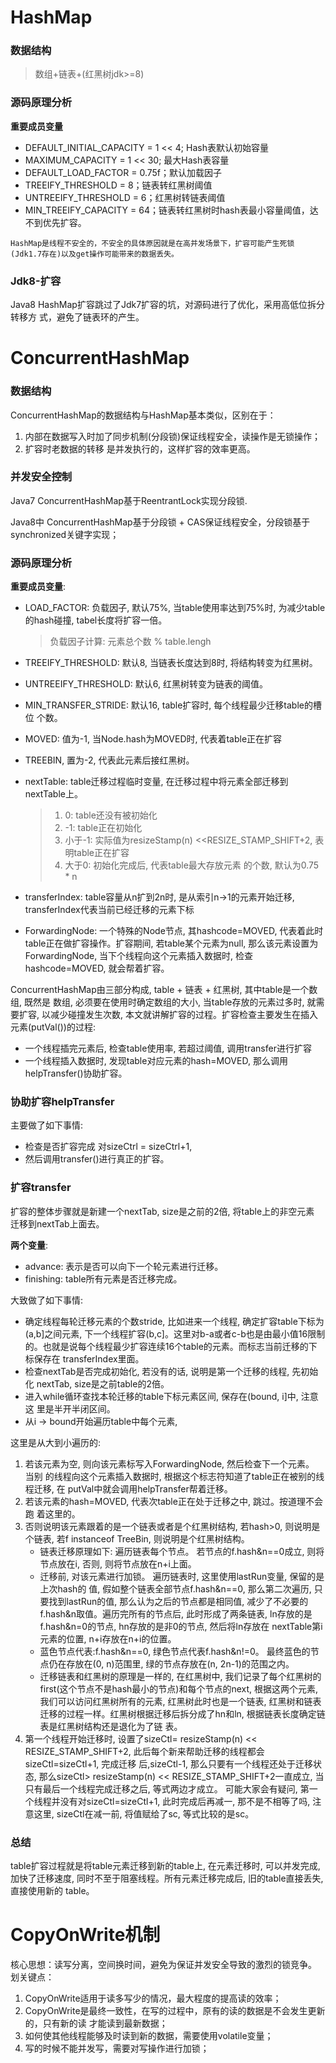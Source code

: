 # HashMap
### 数据结构
> 数组+链表+(红黑树jdk>=8)

### 源码原理分析
**重要成员变量**
   - DEFAULT_INITIAL_CAPACITY = 1 << 4; Hash表默认初始容量 
   - MAXIMUM_CAPACITY = 1 << 30; 最大Hash表容量 
   - DEFAULT_LOAD_FACTOR = 0.75f；默认加载因子 
   - TREEIFY_THRESHOLD = 8；链表转红黑树阈值 
   - UNTREEIFY_THRESHOLD = 6；红黑树转链表阈值 
   - MIN_TREEIFY_CAPACITY = 64；链表转红黑树时hash表最小容量阈值，达不到优先扩容。

    HashMap是线程不安全的，不安全的具体原因就是在高并发场景下，扩容可能产生死锁 (Jdk1.7存在)以及get操作可能带来的数据丢失。

 ### Jdk8-扩容
 Java8 HashMap扩容跳过了Jdk7扩容的坑，对源码进行了优化，采用高低位拆分转移方 式，避免了链表环的产生。

# ConcurrentHashMap

### 数据结构
ConcurrentHashMap的数据结构与HashMap基本类似，区别在于：
   1. 内部在数据写入时加了同步机制(分段锁)保证线程安全，读操作是无锁操作；
   1. 扩容时老数据的转移 是并发执行的，这样扩容的效率更高。

### 并发安全控制
Java7 ConcurrentHashMap基于ReentrantLock实现分段锁.

Java8中 ConcurrentHashMap基于分段锁 + CAS保证线程安全，分段锁基于synchronized关键字实现；
### 源码原理分析
**重要成员变量**:

   - LOAD_FACTOR: 负载因子, 默认75%, 当table使用率达到75%时, 为减少table的hash碰撞, tabel长度将扩容一倍。

        >  负载因子计算: 元素总个数 % table.lengh 

   - TREEIFY_THRESHOLD: 默认8, 当链表长度达到8时, 将结构转变为红黑树。 

   - UNTREEIFY_THRESHOLD: 默认6, 红黑树转变为链表的阈值。 

   - MIN_TRANSFER_STRIDE: 默认16, table扩容时, 每个线程最少迁移table的槽位 个数。

   - MOVED: 值为-1, 当Node.hash为MOVED时, 代表着table正在扩容 

   - TREEBIN, 置为-2, 代表此元素后接红黑树。 

   - nextTable: table迁移过程临时变量, 在迁移过程中将元素全部迁移到nextTable上。
        > 1. 0: table还没有被初始化 
        > 1. -1: table正在初始化 
        > 1. 小于-1: 实际值为resizeStamp(n) <<RESIZE_STAMP_SHIFT+2, 表明table正在扩容 
        > 1. 大于0: 初始化完成后, 代表table最大存放元素 的个数, 默认为0.75 * n
        
   - transferIndex: table容量从n扩到2n时, 是从索引n->1的元素开始迁移, transferIndex代表当前已经迁移的元素下标 

   - ForwardingNode: 一个特殊的Node节点, 其hashcode=MOVED, 代表着此时 table正在做扩容操作。扩容期间, 若table某个元素为null, 那么该元素设置为 ForwardingNode, 当下个线程向这个元素插入数据时, 检查hashcode=MOVED, 就会帮着扩容。

ConcurrentHashMap由三部分构成, table + 链表 + 红黑树, 其中table是一个数组, 既然是 数组, 必须要在使用时确定数组的大小, 当table存放的元素过多时, 就需要扩容, 以减少碰撞发生次数, 本文就讲解扩容的过程。扩容检查主要发生在插入元素(putVal())的过程:
   - 一个线程插完元素后, 检查table使用率, 若超过阈值, 调用transfer进行扩容
   - 一个线程插入数据时, 发现table对应元素的hash=MOVED, 那么调用 helpTransfer()协助扩容。

### 协助扩容helpTransfer
主要做了如下事情:
   - 检查是否扩容完成 对sizeCtrl = sizeCtrl+1,
   - 然后调用transfer()进行真正的扩容。

### 扩容transfer
扩容的整体步骤就是新建一个nextTab, size是之前的2倍, 将table上的非空元素 迁移到nextTab上面去。

**两个变量**: 
   - advance: 表示是否可以向下一个轮元素进行迁移。 
   - finishing: table所有元素是否迁移完成。

大致做了如下事情: 
   - 确定线程每轮迁移元素的个数stride, 比如进来一个线程, 确定扩容table下标为 (a,b]之间元素, 下一个线程扩容(b,c]。这里对b-a或者c-b也是由最小值16限制的。也就是说每个线程最少扩容连续16个table的元素。而标志当前迁移的下标保存在 transferIndex里面。 
   - 检查nextTab是否完成初始化, 若没有的话, 说明是第一个迁移的线程, 先初始化 nextTab, size是之前table的2倍。 
   - 进入while循环查找本轮迁移的table下标元素区间, 保存在(bound, i]中, 注意这 里是半开半闭区间。 
   - 从i -> bound开始遍历table中每个元素, 

这里是从大到小遍历的:
   1. 若该元素为空, 则向该元素标写入ForwardingNode, 然后检查下一个元素。 当别 的线程向这个元素插入数据时, 根据这个标志符知道了table正在被别的线程迁移, 在 putVal中就会调用helpTransfer帮着迁移。
   1. 若该元素的hash=MOVED, 代表次table正在处于迁移之中, 跳过。按道理不会跑 着这里的。 
   1. 否则说明该元素跟着的是一个链表或者是个红黑树结构, 若hash>0, 则说明是个链表, 若f instanceof TreeBin, 则说明是个红黑树结构。
       - 链表迁移原理如下: 遍历链表每个节点。 若节点的f.hash&n==0成立, 则将节点放在i, 否则, 则将节点放在n+i上面。
       - 迁移前, 对该元素进行加锁。 遍历链表时, 这里使用lastRun变量, 保留的是上次hash的 值, 假如整个链表全部节点f.hash&n==0, 那么第二次遍历, 只要找到lastRun的值, 那么认为之后的节点都是相同值, 减少了不必要的f.hash&n取值。遍历完所有的节点后, 此时形成了两条链表, ln存放的是f.hash&n=0的节点, hn存放的是非0的节点, 然后将ln存放在 nextTable第i元素的位置, n+i存放在n+i的位置。
       - 蓝色节点代表:f.hash&n==0, 绿色节点代表f.hash&n!=0。 最终蓝色的节点仍在存放在(0, n)范围里, 绿的节点存放在(n, 2n-1)的范围之内。
       - 迁移链表和红黑树的原理是一样的, 在红黑树中, 我们记录了每个红黑树的 first(这个节点不是hash最小的节点)和每个节点的next, 根据这两个元素, 我们可以访问红黑树所有的元素, 红黑树此时也是一个链表, 红黑树和链表迁移的过程一样。红黑树根据迁移后拆分成了hn和ln, 根据链表长度确定链表是红黑树结构还是退化为了链 表。
   1. 第一个线程开始迁移时, 设置了sizeCtl= resizeStamp(n) << RESIZE_STAMP_SHIFT+2, 此后每个新来帮助迁移的线程都会sizeCtl=sizeCtl+1, 完成迁移 后,sizeCtl-1, 那么只要有一个线程还处于迁移状态, 那么sizeCtl> resizeStamp(n) << RESIZE_STAMP_SHIFT+2一直成立, 当只有最后一个线程完成迁移之后, 等式两边才成立。
      可能大家会有疑问, 第一个线程并没有对sizeCtl=sizeCtl+1, 此时完成后再减一, 那不是不相等了吗, 注意这里, sizeCtl在减一前, 将值赋给了sc, 等式比较的是sc。
 ### 总结
 table扩容过程就是将table元素迁移到新的table上, 在元素迁移时, 可以并发完成, 加快了迁移速度, 同时不至于阻塞线程。所有元素迁移完成后, 旧的table直接丢失, 直接使用新的 table。

 # CopyOnWrite机制
 核心思想：读写分离，空间换时间，避免为保证并发安全导致的激烈的锁竞争。    
 划关键点：
   1. CopyOnWrite适用于读多写少的情况，最大程度的提高读的效率； 
   1. CopyOnWrite是最终一致性，在写的过程中，原有的读的数据是不会发生更新的，只有新的读 才能读到最新数据； 
   1. 如何使其他线程能够及时读到新的数据，需要使用volatile变量； 
   1. 写的时候不能并发写，需要对写操作进行加锁； 
    

 